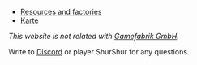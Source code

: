* [Resources and factories](goods.md)
* [Karte](/map)

*This website is not related with [Gamefabrik GmbH](https://gamefab.de/).*

Write to [Discord](https://discord.gg/Ez4zg8uFHF) or player ShurShur for any questions.

